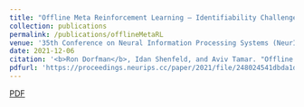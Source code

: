 ```yaml
---
title: "Offline Meta Reinforcement Learning – Identifiability Challenges and Effective Data Collection Strategies"
collection: publications
permalink: /publications/offlineMetaRL
venue: '35th Conference on Neural Information Processing Systems (NeurIPS), 2021'
date: 2021-12-06
citation: '<b>Ron Dorfman</b>, Idan Shenfeld, and Aviv Tamar. "Offline Meta Reinforcement Learning – Identifiability Challenges and Effective Data Collection Strategies." <i>I35th Conference on Neural Information Processing Systems (NeurIPS),</i>. 2021.'
pdfurl: 'https://proceedings.neurips.cc/paper/2021/file/248024541dbda1d3fd75fe49d1a4df4d-Paper.pdf'
---  
```

<a href='https://proceedings.neurips.cc/paper/2021/file/248024541dbda1d3fd75fe49d1a4df4d-Paper.pdf'>PDF</a>
&nbsp;&nbsp;&nbsp;&nbsp;